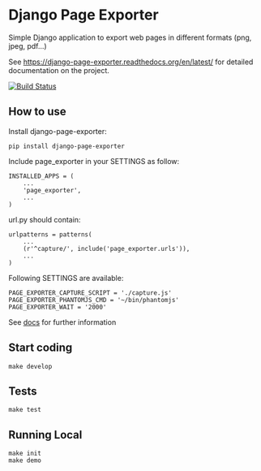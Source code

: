 Django Page Exporter
==============================

Simple Django application to export web pages in different formats (png, jpeg, pdf...)

See https://django-page-exporter.readthedocs.org/en/latest/ for detailed documentation on the project.

[![Build Status](https://travis-ci.org/marcoimme/django-page-exporter.svg?branch=develop)](https://travis-ci.org/marcoimme/django-page-exporter)


How to use
----------
Install django-page-exporter:

    pip install django-page-exporter


Include page_exporter in your SETTINGS as follow:

    INSTALLED_APPS = (
        ...
        'page_exporter',
        ...
    )

url.py should contain:

    urlpatterns = patterns(
        ...
        (r'^capture/', include('page_exporter.urls')),
        ...
    )

Following SETTINGS are available:

    PAGE_EXPORTER_CAPTURE_SCRIPT = './capture.js'
	PAGE_EXPORTER_PHANTOMJS_CMD = '~/bin/phantomjs'
	PAGE_EXPORTER_WAIT = '2000'

See [docs](https://django-page-exporter.readthedocs.org/en/latest/) for further information


Start coding
------------
    make develop

Tests
------------
    make test

Running Local
-------------
    make init
    make demo
